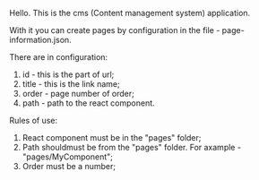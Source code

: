 Hello. This is the cms (Content management system) application.

With it you can create pages by configuration in the file - page-information.json.

There are in configuration:

1. id - this is the part of url;
2. title - this is the link name;
3. order - page number of order;
4. path - path to the react component.

Rules of use:

1. React component must be in the "pages" folder;
2. Path shouldmust be from the "pages" folder. For axample - "pages/MyComponent";
3. Order must be a number;
